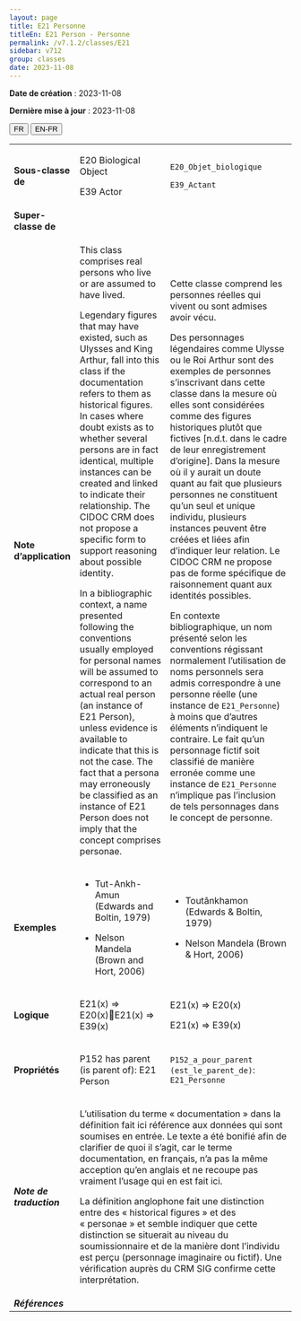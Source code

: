 ```yaml
---
layout: page
title: E21 Personne
titleEn: E21 Person - Personne
permalink: /v7.1.2/classes/E21
sidebar: v712
group: classes
date: 2023-11-08
---
```


**Date de création** : 2023-11-08

**Dernière mise à jour** : 2023-11-08

<div class="lang-buttons">
 <button id="fr" class="activate">FR</button>
 <button id="en-fr">EN-FR</button>
</div>

<table>
<tbody>
<tr>
<td><strong>Sous-classe de</strong></td>
<td class="en">
<p>E20 Biological Object</p>
<p>E39 Actor</p>
</td>
<td>
<p><code class="language-plaintext highlighter-rouge">E20_Objet_biologique</code> </p>
<p><code class="language-plaintext highlighter-rouge">E39_Actant</code> </p>
</td>
</tr>
<tr>
<td><strong>Super-classe de</strong></td>
<td class="en">
</td>
<td>
</td>
</tr>
<tr>
<td><strong>Note d’application</strong></td>
<td class="en">
<p>This class comprises real persons who live or are assumed to have lived. </p>
<p>Legendary figures that may have existed, such as Ulysses and King Arthur, fall into this class if the documentation refers to them as historical figures. In cases where doubt exists as to whether several persons are in fact identical, multiple instances can be created and linked to indicate their relationship. The CIDOC CRM does not propose a specific form to support reasoning about possible identity.</p>
<p>In a bibliographic context, a name presented following the conventions usually employed for personal names will be assumed to correspond to an actual real person (an instance of E21 Person), unless evidence is available to indicate that this is not the case. The fact that a persona may erroneously be classified as an instance of E21 Person does not imply that the concept comprises personae. </p>
</td>
<td>
<p>Cette classe comprend les personnes réelles qui vivent ou sont admises avoir vécu. </p>
<p>Des personnages légendaires comme Ulysse ou le Roi Arthur sont des exemples de personnes s’inscrivant dans cette classe dans la mesure où elles sont considérées comme des figures historiques plutôt que fictives [n.d.t. dans le cadre de leur enregistrement d’origine]. Dans la mesure où il y aurait un doute quant au fait que plusieurs personnes ne constituent qu’un seul et unique individu, plusieurs instances peuvent être créées et liées afin d’indiquer leur relation. Le CIDOC CRM ne propose pas de forme spécifique de raisonnement quant aux identités possibles. </p>
<p>En contexte bibliographique, un nom présenté selon les conventions régissant normalement l’utilisation de noms personnels sera admis correspondre à une personne réelle (une instance de <code class="language-plaintext highlighter-rouge">E21_Personne</code>) à moins que d’autres éléments n’indiquent le contraire. Le fait qu’un personnage fictif soit classifié de manière erronée comme une instance de <code class="language-plaintext highlighter-rouge">E21_Personne</code> n’implique pas l’inclusion de tels personnages dans le concept de personne. </p>
</td>
</tr>
<tr>
<td><strong>Exemples</strong></td>
<td class="en">
<ul>
<li><p>Tut-Ankh-Amun  (Edwards and Boltin, 1979)</p>
</li>
<li><p>Nelson Mandela  (Brown and Hort, 2006)</p>
</li>
</ul>
</td>
<td>
<ul>
<li><p>Toutânkhamon (Edwards & Boltin, 1979)</p>
</li>
<li><p>Nelson Mandela (Brown & Hort, 2006)</p>
</li>
</ul>
</td>
</tr>
<tr>
<td><strong>Logique</strong></td>
<td class="en">
<p>E21(x) ⇒ E20(x)E21(x) ⇒ E39(x)</p>
</td>
<td>
<p>E21(x) ⇒ E20(x)</p>
<p>E21(x) ⇒ E39(x)</p>
</td>
</tr>
<tr>
<td><strong>Propriétés</strong></td>
<td class="en">
<p>P152 has parent (is parent of): E21 Person</p>
</td>
<td>
<p><code class="language-plaintext highlighter-rouge">P152_a_pour_parent (est_le_parent_de)</code>: <code class="language-plaintext highlighter-rouge">E21_Personne</code></p>
</td>
</tr>
<tr>
<td><strong><em>Note de traduction</em></strong></td>
<td colspan="2">
<p>L’utilisation du terme « documentation » dans la définition fait ici référence aux données qui sont soumises en entrée. Le texte a été bonifié afin de clarifier de quoi il s’agit, car le terme documentation, en français, n’a pas la même acception qu’en anglais et ne recoupe pas vraiment l’usage qui en est fait ici. </p>
<p>La définition anglophone fait une distinction entre des « historical figures » et des « personae » et semble indiquer que cette distinction se situerait au niveau du soumissionnaire et de la manière dont l’individu est perçu (personnage imaginaire ou fictif). Une vérification auprès du CRM SIG confirme cette interprétation. </p>
</td>
</tr>
<tr>
<td><strong><em>Références</em></strong></td>
<td colspan="2">
<p><em></em></p>
</td>
</tr>
</tbody>
</table>
